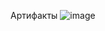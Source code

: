 
Артифакты 
![image](https://github.com/user-attachments/assets/a0b5754f-f277-4b6e-9b88-ea2d1e533f1d)
